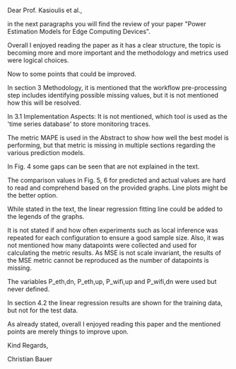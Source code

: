 Dear Prof. Kasioulis et al.,

in the next paragraphs you will find the review of your paper "Power Estimation Models for Edge Computing Devices".

Overall I enjoyed reading the paper as it has a clear structure, the topic is becoming more and more important and the methodology and metrics used were logical choices.

Now to some points that could be improved.

In section 3 Methodology, it is mentioned that the workflow pre-processing step includes identifying possible missing values, but it is not mentioned how this will be resolved.

In 3.1 Implementation Aspects: It is not mentioned, which tool is used as the 'time series database' to store monitoring traces.

The metric MAPE is used in the Abstract to show how well the best model is performing, but that metric is missing in multiple sections regarding the various prediction models.

In Fig. 4 some gaps can be seen that are not explained in the text.

The comparison values in Fig. 5, 6 for predicted and actual values are hard to read and comprehend based on the provided graphs.
Line plots might be the better option.

While stated in the text, the linear regression fitting line could be added to the legends of the graphs.

It is not stated if and how often experiments such as local inference was repeated for each configuration to ensure a good sample size. Also, it was not mentioned how many datapoints were collected and used for calculating the metric results. As MSE is not scale invariant, the results of the MSE metric cannot be reproduced as the number of datapoints is missing.

The variables P_eth,dn, P_eth,up, P_wifi,up and P_wifi,dn were used but never defined.

In section 4.2 the linear regression results are shown for the training data, but not for the test data.

As already stated, overall I enjoyed reading this paper and the mentioned points are merely things to improve upon.

Kind Regards,

Christian Bauer
